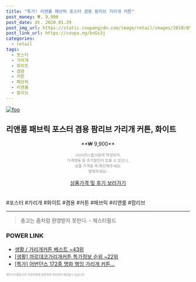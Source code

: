 ```yaml
--- 
title: "특가! 리앤룸 패브릭 포스터 겸용 팜리브 가리개 커튼" 
post_money: ₩. 9,900 
post_date: dt. 2020.01.29 
post_img_url: https://static.coupangcdn.com/image/retail/images/2018/05/24/11/4/4c088b7f-de78-4da5-8bd1-a2d0457049f5.jpg 
post_link_url: https://coupa.ng/bnGs3j 
categories: 
  - retail 
tags: 
  - 포스터 
  - 가리개 
  - 화이트 
  - 겸용 
  - 커튼 
  - 패브릭 
  - 리앤룸 
  - 팜리브 
--- 
```

[![foo](https://static.coupangcdn.com/image/retail/images/2018/05/24/11/4/4c088b7f-de78-4da5-8bd1-a2d0457049f5.jpg)](https://coupa.ng/bnGs3j) 

## 리앤룸 패브릭 포스터 겸용 팜리브 가리개 커튼, 화이트 
<p style="text-align: center;">**₩ 9,900**</p> 
<p style="text-align: center;"><span style="color: #898c8f; font-family: Georgia,Times,serif; font-size: 0.75em;">2020년01월29일에 작성되어, <br>가격변동 및 추가할인이 있을 수 있으니,<br> 상품 가격을 꼭!확인해주세요.<br>행복하세요~</span> 
</p>	 
<div markdown="0" style="text-align: center;"><a href="https://coupa.ng/bnGs3j" class="btn btn--success">상품가격 및 후기 보러가기</a></div> 
<br><br> 
  #포스터 #가리개 #화이트 #겸용 #커튼 #패브릭 #리앤룸 #팜리브 
<hr> 

> 충고는 좀처럼 환영받지 못한다. - 체스터필드 


### POWER LINK

* <a href="https://blog.naver.com/santokki14/221786668970" target="_blank">생활 / 가리개커튼 베스트 ~43위</a>
* <a href="https://blog.naver.com/sakai111/221782444325" target="_blank"> [생활] 까르데코가리개커튼 특가정보 순위 ~22위</a>
* <a href="https://blog.naver.com/sakai111/221790800894" target="_blank">[특가] 어번던스 172종 명화 행잉 가리개 커튼...</a>

<span style="color: #898c8f; font-family: Georgia,Times,serif; font-size: 0.55em;">파트너스활동으로 작성자에게 일정액의 커미션이 제공될수 있습니다.</span> 
